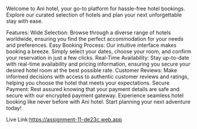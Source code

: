 Welcome to Ani hotel, your go-to platform for hassle-free hotel bookings. Explore our curated selection of hotels and plan your next unforgettable stay with ease.

Features:
Wide Selection: Browse through a diverse range of hotels worldwide, ensuring you find the perfect accommodation for your needs and preferences.
Easy Booking Process: Our intuitive interface makes booking a breeze. Simply select your dates, choose your room, and confirm your reservation in just a few clicks.
Real-Time Availability: Stay up-to-date with real-time availability and pricing information, ensuring you secure your desired hotel room at the best possible rate.
Customer Reviews: Make informed decisions with access to authentic customer reviews and ratings, helping you choose the hotel that meets your expectations.
Secure Payment: Rest assured knowing that your payment details are safe and secure with our encrypted payment gateway.
Experience seamless hotel booking like never before with Ani hotel. Start planning your next adventure today!


Live Link:https://assignment-11-de23c.web.app












